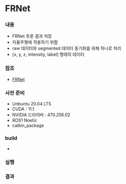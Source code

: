 # FRNet
### 내용
- FRNet 추론 결과 저장
- 자율주행에 적용하기 위함
- raw 데이터와 segmented 데이터 동기화를 위해 하나로 처리
- [x, y, z, intensity, label] 형태의 데이터

### 참조
- [FRNet](https://github.com/Xiangxu-0103/FRNet)

### 사전 준비
- Unbuntu 20.04 LTS
- CUDA : 11.1
- NVIDIA 드라이버 : 470.256.02
- ROS1 Noetic
- catkin_package

### build
- 

### 실행


### 결과

